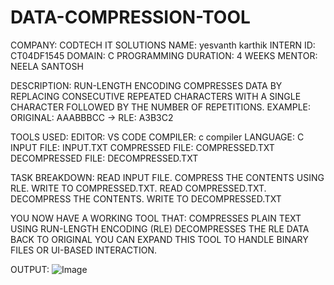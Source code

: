 # DATA-COMPRESSION-TOOL
COMPANY: CODTECH IT SOLUTIONS
NAME: yesvanth karthik
INTERN ID: CT04DF1545
DOMAIN: C PROGRAMMING
DURATION: 4 WEEKS
MENTOR: NEELA SANTOSH

DESCRIPTION: RUN-LENGTH ENCODING COMPRESSES DATA BY REPLACING CONSECUTIVE REPEATED CHARACTERS WITH A SINGLE CHARACTER FOLLOWED BY THE NUMBER OF REPETITIONS.
EXAMPLE: ORIGINAL: AAABBBCC → RLE: A3B3C2

TOOLS USED:
EDITOR: VS CODE
COMPILER: c compiler
LANGUAGE: C
INPUT FILE: INPUT.TXT
COMPRESSED FILE: COMPRESSED.TXT
DECOMPRESSED FILE: DECOMPRESSED.TXT

TASK BREAKDOWN:
READ INPUT FILE.
COMPRESS THE CONTENTS USING RLE.
WRITE TO COMPRESSED.TXT.
READ COMPRESSED.TXT.
DECOMPRESS THE CONTENTS.
WRITE TO DECOMPRESSED.TXT

YOU NOW HAVE A WORKING TOOL THAT:
COMPRESSES PLAIN TEXT USING RUN-LENGTH ENCODING (RLE)
DECOMPRESSES THE RLE DATA BACK TO ORIGINAL
YOU CAN EXPAND THIS TOOL TO HANDLE BINARY FILES OR UI-BASED INTERACTION.

OUTPUT:
![Image](https://github.com/user-attachments/assets/d0b9ebe8-6e0a-4296-a5be-0b6189db4db9)
